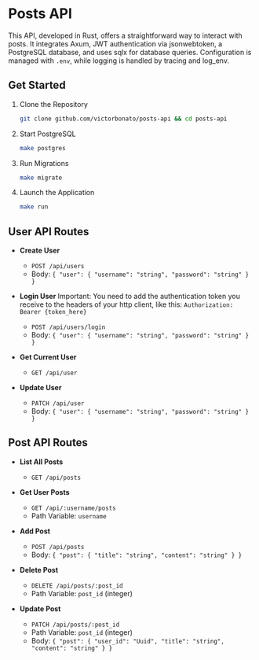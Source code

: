 # Posts API

This API, developed in Rust, offers a straightforward way to interact with posts. It integrates Axum, JWT authentication via jsonwebtoken, a PostgreSQL database, and uses sqlx for database queries. Configuration is managed with `.env`, while logging is handled by tracing and log_env.

## Get Started

1. Clone the Repository

   ```bash
   git clone github.com/victorbonato/posts-api && cd posts-api
   ```

2. Start PostgreSQL

   ```bash
   make postgres
   ```

3. Run Migrations

   ```bash
   make migrate
   ```

4. Launch the Application

   ```bash
   make run
   ```

## User API Routes

- **Create User**

  - `POST /api/users`
  - Body: `{ "user": { "username": "string", "password": "string" } }`

- **Login User**
  Important: You need to add the authentication token you receive to the headers of your http client, like this: `Authorization: Bearer {token_here}`

  - `POST /api/users/login`
  - Body: `{ "user": { "username": "string", "password": "string" } }`

- **Get Current User**

  - `GET /api/user`

- **Update User**
  - `PATCH /api/user`
  - Body: `{ "user": { "username": "string", "password": "string" } }`

## Post API Routes

- **List All Posts**

  - `GET /api/posts`

- **Get User Posts**

  - `GET /api/:username/posts`
  - Path Variable: `username`

- **Add Post**

  - `POST /api/posts`
  - Body: `{ "post": { "title": "string", "content": "string" } }`

- **Delete Post**

  - `DELETE /api/posts/:post_id`
  - Path Variable: `post_id` (integer)

- **Update Post**
  - `PATCH /api/posts/:post_id`
  - Path Variable: `post_id` (integer)
  - Body: `{ "post": { "user_id": "Uuid", "title": "string", "content": "string" } }`
